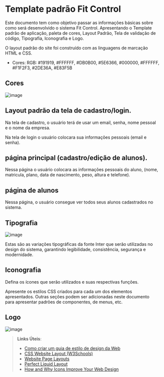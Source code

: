 # Template padrão Fit Control

Este documento tem como objetivo passar as informações básicas sobre como será desenvolvido o sistema Fit Control. Apresentando o Template padrão de aplicação, paleta de cores, Layout Padrão, Tela de validação de código, Tipografia, Iconografia e Logo.

O layout padrão do site foi construído com as linguagens de marcação HTML e CSS.

- Cores: RGB: #191919, #FFFFFF, #DB0B00, #5E6366, #000000, #FFFFFF, #F1F2F3, #2DE36A, #E83F5B
## Cores

![image](https://github.com/user-attachments/assets/20d0038d-a6ce-43f6-a06e-be05077b83e2)

## Layout padrão da tela de cadastro/login.

 Na tela de cadastro, o usuário terá de usar um email, senha, nome pessoal e o nome da empresa.
 
 Na tela de login o usuário colocara sua informações pessoais (email e senha).

## página principal (cadastro/edição de alunos).

 Nessa página o usuário colocara as informações pessoais do aluno, (nome, matricula, plano, data de nascimento, peso, altura e telefone).


## página de alunos
 Nessa página, o usuário consegue ver todos seus alunos cadastrados no sistema.

## Tipografia
![image](https://github.com/user-attachments/assets/53a8684e-4ee5-43d3-91ac-9b929ddc02ad)

 Estas são as variações tipográficas da fonte Inter que serão utilizadas no design do sistema, garantindo legibilidade, consistência, segurança e modernidade.

## Iconografia


Defina os ícones que serão utilizados e suas respectivas funções.

Apresente os estilos CSS criados para cada um dos elementos apresentados.
Outras seções podem ser adicionadas neste documento para apresentar padrões de componentes, de menus, etc.

## Logo
![image](https://github.com/user-attachments/assets/234502ed-8f68-4893-9c7a-6999840975c1)



> **Links Úteis**:
>
> -  [Como criar um guia de estilo de design da Web](https://edrodrigues.com.br/blog/como-criar-um-guia-de-estilo-de-design-da-web/#)
> - [CSS Website Layout (W3Schools)](https://www.w3schools.com/css/css_website_layout.asp)
> - [Website Page Layouts](http://www.cellbiol.com/bioinformatics_web_development/chapter-3-your-first-web-page-learning-html-and-css/website-page-layouts/)
> - [Perfect Liquid Layout](https://matthewjamestaylor.com/perfect-liquid-layouts)
> - [How and Why Icons Improve Your Web Design](https://usabilla.com/blog/how-and-why-icons-improve-you-web-design/)
